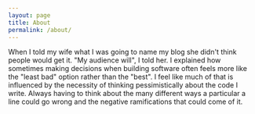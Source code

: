 ```yaml
---
layout: page
title: About
permalink: /about/
---
```


When I told my wife what I was going to name my blog she didn't think people would get it. "My audience will", I told her. I explained how sometimes making decisions when building software often feels more like the "least bad" option rather than the "best". I feel like much of that is influenced by the necessity of thinking pessimistically about the code I write. Always having to think about the many different ways a particular a line could go wrong and the negative ramifications that could come of it.